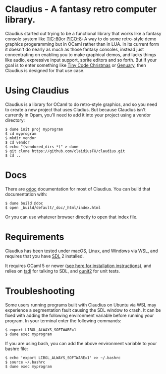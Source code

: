 # Claudius - A fantasy retro computer library.

Claudius started out trying to be a functional library that works like a fantasy console system like [TIC-80](https://tic80.com)or [PICO-8](https://www.lexaloffle.com/pico-8.php): A way to do some retro-style demo graphics progeramming but in OCaml rather than in LUA. In its current form it doesn't do nearly as much as those fantasy consoles, instead just concentrating on enabling you to make graphical demos, and lacks things like audio, expressive input support, sprite editors and so forth. But if your goal is to enter something like [Tiny Code Christmas](https://tcc.lovebyte.party) or [Genuary](https://genuary.art), then Claudius is designed for that use case.

# Using Claudius

Claudius is a library for OCaml to do retro-style graphics, and so you need to create a new project that uses Cladius. But because Claudius isn't currently in Opam, you'll need to add it into your project using a vendor directory:

```shell
$ dune init proj myprogram
$ cd myprogram
$ mkdir vendor
$ cd vendor
$ echo "(vendored_dirs *)" > dune
$ git clone https://github.com/claidiusFX/claudius.git
$ cd ..
```

# Docs

There are [odoc](https://github.com/ocaml/odoc) documentation for most of Claudius. You can build that documentation with:

```shell
$ dune build @doc
$ open _build/default/_doc/_html/index.html
 ```
 Or you can use whatever browser directly to open that index file.

 # Requirements

 Claudius has been tested under macOS, Linux, and Windows via WSL, and requires that you have [SDL](https://www.libsdl.org) 2 installed.

 It requires OCaml 5 or newer ([see here for installation instructions](https://ocaml.org/releases/5.3.0#installation-instructions)), and relies on [tsdl](https://github.com/dbuenzli/tsdl) for talking to SDL, and [ounit2](https://opam.ocaml.org/packages/ounit2/) for unit tests.

# Troubleshooting

Some users running programs built with Claudius on Ubuntu via WSL may experience a segmentation fault causing the SDL window to crash. It can be fixed with adding the following environment variable before running your program. In your terminal enter the following commands:

```shell
$ export LIBGL_ALWAYS_SOFTWARE=1
$ dune exec myprogram
 ```
If you are using bash, you can add the above environment variable to your bashrc file: 

```shell
$ echo 'export LIBGL_ALWAYS_SOFTWARE=1' >> ~/.bashrc
$ source ~/.bashrc
$ dune exec myprogram
 ```

